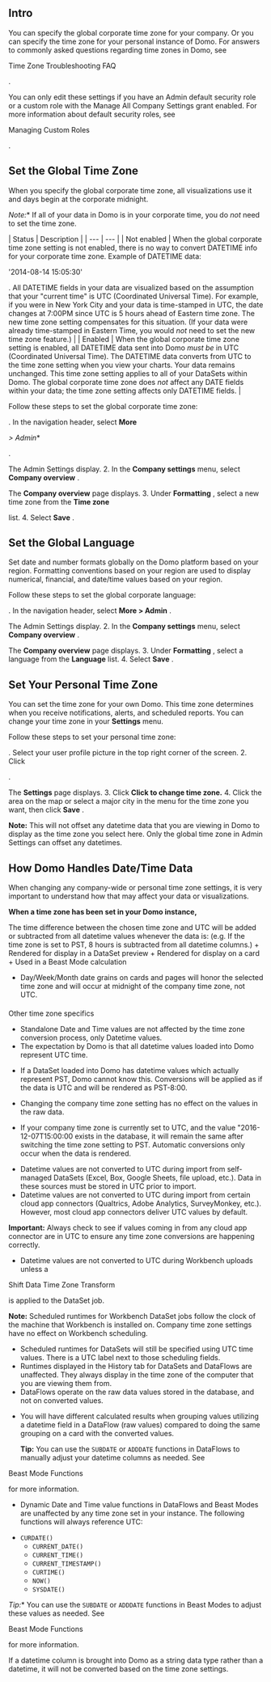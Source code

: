 

Intro
-------

You can specify the global corporate time zone for your company. Or you can specify the time zone for your personal instance of Domo. For answers to commonly asked questions regarding time zones in Domo, see

Time Zone Troubleshooting FAQ

.


 You can only edit these settings if you have an Admin default security role or a custom role with the Manage All Company Settings grant enabled. For more information about default security roles, see

Managing Custom Roles

.


 Set the Global Time Zone
--------------------------

When you specify the global corporate time zone, all visualizations use it and days begin at the corporate midnight.

*Note:**
 If all of your data in Domo is in your corporate time, you do
 *not*
 need to set the time zone.


|
 Status
  |
 Description
  |
| --- | --- |
|
 Not enabled
  |
 When the global corporate time zone setting is not enabled, there is no way to convert DATETIME info for your corporate time zone. Example of DATETIME data:

'2014-08-14 15:05:30'

. All DATETIME fields in your data are visualized based on the assumption that your "current time" is UTC (Coordinated Universal Time). For example, if you were in New York City and your data is time-stamped in UTC, the date changes at 7:00PM since UTC is 5 hours ahead of Eastern time zone. The new time zone setting compensates for this situation. (If your data were already time-stamped in Eastern Time, you would
 *not*
 need to set the new time zone feature.)
  |
|
 Enabled
  |
 When the global corporate time zone setting is enabled, all DATETIME data sent into Domo
 *must be*
 in UTC (Coordinated Universal Time). The DATETIME data converts from UTC to the time zone setting when you view your charts. Your data remains unchanged. This time zone setting applies to all of your DataSets within Domo. The global corporate time zone does
 *not*
 affect any DATE fields within your data; the time zone setting affects only DATETIME fields.
  |

Follow these steps to set the global corporate time zone:

. In the navigation header, select
 **More**

*> Admin**

.


 The Admin Settings display.
2. In the
 **Company settings**
 menu, select
 **Company overview**
 .


 The
 **Company overview**
 page displays.
3. Under
 **Formatting**
 , select a new time zone from the
 **Time zone**

list.
4. Select
 **Save**
 .

Set the Global Language
-------------------------

Set date and number formats globally on the Domo platform based on your region. Formatting conventions based on your region are used to display numerical, financial, and date/time values based on your region.


 Follow these steps to set the global corporate language:

. In the navigation header, select
 **More > Admin**
 .


 The Admin Settings display.
2. In the
 **Company settings**
 menu, select
 **Company overview**
 .


 The
 **Company overview**
 page displays.
3. Under
 **Formatting**
 , select a language from the
 **Language**
 list.
4. Select
 **Save**
 .

Set Your Personal Time Zone
-----------------------------

You can set the time zone for your own Domo. This time zone determines when you receive notifications, alerts, and scheduled reports. You can change your time zone in your
 **Settings**
 menu.


 Follow these steps to set your personal time zone:

. Select your user profile picture in the top right corner of the screen.
2. Click

.


 The
 **Settings**
 page displays.
3. Click
 **Click to change time zone.**
4. Click the area on the map or select a major city in the menu for the time zone you want, then click
 **Save**
 .


**Note:**
 This will not offset any datetime data that you are viewing in Domo to display as the time zone you select here. Only the global time zone in Admin Settings can offset any datetimes.

How Domo Handles Date/Time Data
---------------------------------

When changing any company-wide or personal time zone settings, it is very important to understand how that may affect your data or visualizations.


**When a time zone has been set in your Domo instance,**

 The time difference between the chosen time zone and UTC will be added or subtracted from all datetime values whenever the data is: (e.g. If the time zone is set to PST, 8 hours is subtracted from all datetime columns.)
	+ Rendered for display in a DataSet preview
	+ Rendered for display on a card
	+ Used in a Beast Mode calculation
* Day/Week/Month date grains on cards and pages will honor the selected time zone and will occur at midnight of the company time zone, not UTC.


####
 Other time zone specifics


* Standalone Date and Time values are not affected by the time zone conversion process, only Datetime values.
* The expectation by Domo is that all datetime values loaded into Domo represent UTC time.

+ If a DataSet loaded into Domo has datetime values which actually represent PST, Domo cannot know this. Conversions will be applied as if the data is UTC and will be rendered as PST-8:00.
* Changing the company time zone setting has no effect on the values in the raw data.

+ If your company time zone is currently set to UTC, and the value "2016-12-07T15:00:00 exists in the database, it will remain the same after switching the time zone setting to PST. Automatic conversions only occur when the data is rendered.
* Datetime values are not converted to UTC during import from self-managed DataSets (Excel, Box, Google Sheets, file upload, etc.). Data in these sources must be stored in UTC prior to import.
* Datetime values are not converted to UTC during import from certain cloud app connectors (Qualtrics, Adobe Analytics, SurveyMonkey, etc.). However, most cloud app connectors deliver UTC values by default.


**Important:**
 Always check to see if values coming in from any cloud app connector are in UTC to ensure any time zone conversions are happening correctly.
* Datetime values are not converted to UTC during Workbench uploads unless a

Shift Data Time Zone Transform

is applied to the DataSet job.


**Note:**
 Scheduled runtimes for Workbench DataSet jobs follow the clock of the machine that Workbench is installed on. Company time zone settings have no effect on Workbench scheduling.
* Scheduled runtimes for DataSets will still be specified using UTC time values. There is a UTC label next to those scheduling fields.
* Runtimes displayed in the History tab for DataSets and DataFlows are unaffected. They always display in the time zone of the computer that you are viewing them from.
* DataFlows operate on the raw data values stored in the database, and not on converted values.

+ You will have different calculated results when grouping values utilizing a datetime field in a DataFlow (raw values) compared to doing the same grouping on a card with the converted values.


	**Tip:**
	 You can use the
	 `SUBDATE`
	 or
	 `ADDDATE`
	 functions in DataFlows to manually adjust your datetime columns as needed. See

 Beast Mode Functions

 for more information.
* Dynamic Date and Time value functions in DataFlows and Beast Modes are unaffected by any time zone set in your instance. The following functions will always reference UTC:

+ `CURDATE()`
	+ `CURRENT_DATE()`
	+ `CURRENT_TIME()`
	+ `CURRENT_TIMESTAMP()`
	+ `CURTIME()`
	+ `NOW()`
	+ `SYSDATE()`

*Tip:**
 You can use the
 `SUBDATE`
 or
 `ADDDATE`
 functions in Beast Modes to adjust these values as needed. See

Beast Mode Functions

for more information.

 If a datetime column is brought into Domo as a string data type rather than a datetime, it will not be converted based on the time zone settings.



